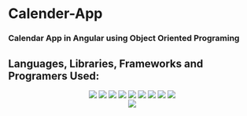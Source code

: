 <h1>Calender-App</h1>

<h3>Calendar App in Angular using Object Oriented Programing</h3>

<h2>Languages, Libraries, Frameworks and Programers Used:</h2>
<div align="center">
    <!--HTML 5-->
    <img src="https://img.shields.io/badge/html5-%23E34F26.svg?style=for-the-badge&logo=html5&logoColor=white">
    <!--CSS 3-->
    <img src="https://img.shields.io/badge/css3-%231572B6.svg?style=for-the-badge&logo=css3&logoColor=white">
    <!--Javascript-->
    <img src="https://img.shields.io/badge/javascript-%23323330.svg?style=for-the-badge&logo=javascript&logoColor=%23F7DF1E">
    <!--Angular-->
    <img src="https://img.shields.io/badge/angular-%23DD0031.svg?style=for-the-badge&logo=angular&logoColor=white">
    <!--Webpack-->
    <img src="https://img.shields.io/badge/webpack-%238DD6F9.svg?style=for-the-badge&logo=webpack&logoColor=black">
    <!--Ubuntu-->
    <img src="https://img.shields.io/badge/Ubuntu-E95420?style=for-the-badge&logo=ubuntu&logoColor=white">
    <!--VS Code-->
    <img src="https://img.shields.io/badge/Visual%20Studio%20Code-0078d7.svg?style=for-the-badge&logo=visual-studio-code&logoColor=white">
    <!--Git-->
    <img src="https://img.shields.io/badge/git-%23F05033.svg?style=for-the-badge&logo=git&logoColor=white">
    <!--Microsoft Word-->
    <img src="https://img.shields.io/badge/Microsoft_Word-2B579A?style=for-the-badge&logo=microsoft-word&logoColor=white">

</div>
<div align="center">
    <!--GitHub-->
    <img src="https://img.shields.io/badge/github-%23121011.svg?style=for-the-badge&logo=github&logoColor=white">
</div>
    
</div>
